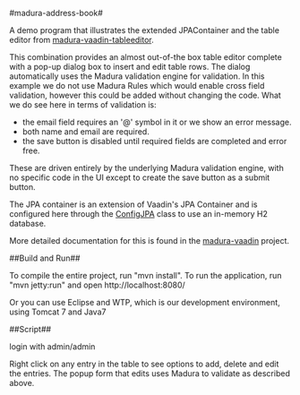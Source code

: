 #madura-address-book#

A demo program that illustrates the extended JPAContainer and the table editor from [madura-vaadin-tableeditor](../madura-vaadin-tableeditor/READ.me).

This combination provides an almost out-of-the box table editor complete with a pop-up dialog box to insert and edit table rows. The dialog automatically uses the Madura validation engine for validation. In this example we do not use Madura Rules which would enable cross field validation, however this could be added without changing the code. What we do see here in terms of validation is:

 * the email field requires an '@' symbol in it or we show an error message.
 * both name and email are required.
 * the save button is disabled until required fields are completed and error free.

These are driven entirely by the underlying Madura validation engine, with no specific code in the UI except to create the save button as a submit button.

The JPA container is an extension of Vaadin's JPA Container and is configured here through the [ConfigJPA](src/main/java/nz/co/senanque/addressbook/jpa/ConfigJPA.java) class to use an in-memory H2 database.

More detailed documentation for this is found in the [madura-vaadin](../madura-vaadin/READ.me) project.

##Build and Run##

To compile the entire project, run "mvn install".
To run the application, run "mvn jetty:run" and open http://localhost:8080/

Or you can use Eclipse and WTP, which is our development environment, using Tomcat 7 and Java7

##Script##

login with admin/admin

Right click on any entry in the table to see options to add, delete and edit the entries.
The popup form that edits uses Madura to validate as described above.